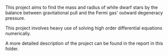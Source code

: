 This project aims to find the mass and radius of white dwarf stars by the balance between gravitational pull and the Fermi gas' outward degeneracy pressure.

This project involves heavy use of solving high order differential equations numerically.

A more detailed description of the project can be found in the report in this folder.
